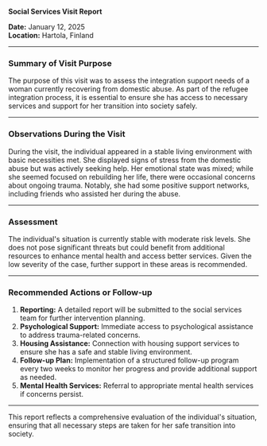 

**Social Services Visit Report**

**Date:** January 12, 2025  
**Location:** Hartola, Finland  

---

### **Summary of Visit Purpose**

The purpose of this visit was to assess the integration support needs of a woman currently recovering from domestic abuse. As part of the refugee integration process, it is essential to ensure she has access to necessary services and support for her transition into society safely.

---

### **Observations During the Visit**

During the visit, the individual appeared in a stable living environment with basic necessities met. She displayed signs of stress from the domestic abuse but was actively seeking help. Her emotional state was mixed; while she seemed focused on rebuilding her life, there were occasional concerns about ongoing trauma. Notably, she had some positive support networks, including friends who assisted her during the abuse.

---

### **Assessment**

The individual's situation is currently stable with moderate risk levels. She does not pose significant threats but could benefit from additional resources to enhance mental health and access better services. Given the low severity of the case, further support in these areas is recommended.

---

### **Recommended Actions or Follow-up**

1. **Reporting:** A detailed report will be submitted to the social services team for further intervention planning.
2. **Psychological Support:** Immediate access to psychological assistance to address trauma-related concerns.
3. **Housing Assistance:** Connection with housing support services to ensure she has a safe and stable living environment.
4. **Follow-up Plan:** Implementation of a structured follow-up program every two weeks to monitor her progress and provide additional support as needed.
5. **Mental Health Services:** Referral to appropriate mental health services if concerns persist.

---

This report reflects a comprehensive evaluation of the individual's situation, ensuring that all necessary steps are taken for her safe transition into society.